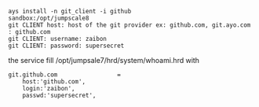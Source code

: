 ```
ays install -n git_client -i github
sandbox:/opt/jumpscale8
git CLIENT host: host of the git provider ex: github.com, git.ayo.com
: github.com
git CLIENT: username: zaibon
git CLIENT: password: supersecret
```

the service fill /opt/jumpsale7/hrd/system/whoami.hrd with 
```
git.github.com                 =
    host:'github.com',
    login:'zaibon',
    passwd:'supersecret',
```